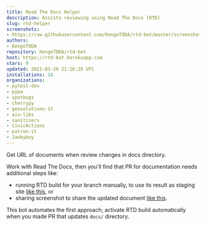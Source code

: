 ```yaml
---
title: Read The Docs Helper
description: Assists reviewing using Read The Docs (RTD)
slug: rtd-helper
screenshots:
- https://raw.githubusercontent.com/KengoTODA/rtd-bot/master/screenshot.png
authors:
- KengoTODA
repository: KengoTODA/rtd-bot
host: https://rtd-bot.herokuapp.com
stars: 9
updated: 2021-03-29 21:16:25 UTC
installations: 14
organizations:
- pytest-dev
- pypa
- spotbugs
- cherrypy
- geosolutions-it
- aio-libs
- sanitizers
- CivicActions
- patron-it
- Jankyboy
---
```


Get URL of documents when review changes in docs directory.

Work with Read The Docs, then you'll find that PR for documentation needs additional steps like:

* running RTD build for your branch manually, to use its result as staging site [like this](https://github.com/spotbugs/spotbugs/pull/697#issue-201455071), or
* sharing screenshot to share the updated document [like this](https://github.com/spotbugs/spotbugs/pull/718#issue-205904835).

This bot automates the first approach; activate RTD build automatically when you made PR that updates `docs/` directory.

